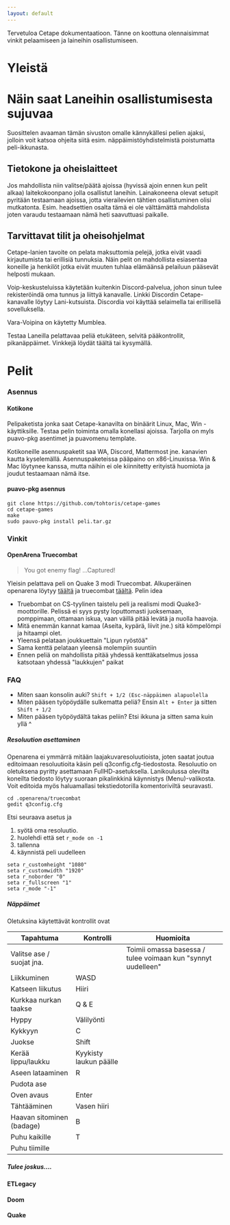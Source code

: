 ```yaml
---
layout: default
---
```


Tervetuloa Cetape dokumentaatioon. Tänne on koottuna olennaisimmat vinkit pelaamiseen ja laineihin osallistumiseen.

# Yleistä


# Näin saat Laneihin osallistumisesta sujuvaa

Suosittelen avaaman tämän sivuston omalle kännykällesi pelien ajaksi, jolloin voit katsoa ohjeita siitä esim. näppäimistöyhdistelmistä poistumatta peli-ikkunasta.

## Tietokone ja oheislaitteet
Jos mahdollista niin valitse/päätä ajoissa (hyvissä ajoin ennen kun pelit alkaa) laitekokoonpano jolla osallistut laneihin. Lainakoneena olevat setupit pyritään testaamaan ajoissa, jotta vierailevien tähtien osallistuminen olisi mutkatonta. Esim. headsettien osalta tämä ei ole välttämättä mahdolista joten varaudu testaamaan nämä heti saavuttuasi paikalle.

## Tarvittavat tilit ja oheisohjelmat

Cetape-lanien tavoite on pelata maksuttomia pelejä, jotka eivät vaadi kirjautumista tai erillisiä tunnuksia. Näin pelit on mahdollista esiasentaa koneille ja henkilöt jotka eivät muuten tuhlaa elämäänsä pelailuun pääsevät helposti mukaan. 

Voip-keskusteluissa käytetään kuitenkin Discord-palvelua, johon sinun tulee rekisteröindä oma tunnus ja liittyä kanavalle. Linkki Discordin Cetape-kanavalle löytyy Lani-kutsuista. Discordia voi käyttää selaimella tai erillisellä sovelluksella.

Vara-Voipina on käytetty Mumblea.

Testaa Laneilla pelattavaa peliä etukäteen, selvitä pääkontrollit, pikanäppäimet. Vinkkejä löydät täältä tai kysymällä.

# Pelit

### Asennus

#### Kotikone 

Pelipaketista jonka saat Cetape-kanavilta on binäärit Linux, Mac, Win -käyttiksille. Testaa pelin toiminta omalla konellasi ajoissa. Tarjolla on myls puavo-pkg asentimet ja puavomenu template.

Kotikoneille asennuspaketit saa WA, Discord, Mattermost jne. kanavien kautta kyselemällä. Asennuspaketeissa pääpaino on x86-Linuxissa. Win & Mac löytynee kanssa, mutta näihin ei ole kiinnitetty erityistä huomiota ja joudut testaamaan nämä itse.

#### puavo-pkg asennus
```
git clone https://github.com/tohtoris/cetape-games
cd cetape-games
make
sudo pauvo-pkg install peli.tar.gz
```
### Vinkit

#### OpenArena Truecombat

> You got enemy flag!
> ...Captured!

Yleisin pelattava peli on Quake 3 modi Truecombat. Alkuperäinen openarena löytyy [täältä](https://openarena.ws) ja truecombat [täältä](https://truecombat.com). Pelin idea
* Truebombat on CS-tyylinen taistelu peli ja realismi modi Quake3-moottorille. Pelissä ei syys pysty loputtomasti juoksemaan, pomppimaan, ottamaan iskua, vaan väillä pitää levätä ja nuolla haavoja. 
* Mitä enemmän kannat kamaa (Aseita, kypärä, liivit jne.) sitä kömpelömpi ja hitaampi olet.
* Yleensä pelataan joukkuettain "Lipun ryöstöä"
* Sama kenttä pelataan yleensä molempiin suuntiin
* Ennen peliä on mahdollista pitää yhdessä kenttäkatselmus jossa katsotaan yhdessä "laukkujen" paikat

### FAQ

* Miten saan konsolin auki? `Shift + 1/2 (Esc-näppäimen alapuolella`
* Miten pääsen työpöydälle sulkematta peliä? Ensin `Alt + Enter` ja sitten `Shift + 1/2`
* Miten pääsen työpöydältä takas peliin? Etsi ikkuna ja sitten sama kuin yllä ^ 

##### Resoluution asettaminen

Openarena ei ymmärrä mitään laajakuvaresoluutioista, joten saatat joutua editoimaan resoluutioita käsin peli q3config.cfg-tiedostosta. Resoluutio on oletuksena pyritty asettamaan FullHD-asetuksella. Lanikoulussa olevilta koneilta tiedosto löytyy suoraan pikalinkkinä käynnistys (Menu)-valikosta. Voit editoida myös haluamallasi tekstiedotorilla komentoriviltä seuravasti.

```
cd .openarena/truecombat
gedit q3config.cfg
```
Etsi seuraava asetus ja 
1. syötä oma resoluutio. 
2. huolehdi että set `r_mode on -1`
3. tallenna
4. käynnistä peli uudelleen
```
seta r_customheight "1080"
seta r_customwidth "1920"
seta r_noborder "0"
seta r_fullscreen "1"
seta r_mode "-1"
```
##### Näppäimet

Oletuksina käytettävät kontrollit ovat

| **Tapahtuma**             | **Kontrolli**          | **Huomioita**                                                |
|---------------------------|------------------------|--------------------------------------------------------------|
| Valitse ase / suojat jna. |                        | Toimii omassa basessa / tulee voimaan kun "synnyt uudelleen" |
| Liikkuminen               | WASD                   |                                                              |
| Katseen liikutus          | Hiiri                  |                                                              |
| Kurkkaa nurkan taakse     | Q & E                  |                                                              |
| Hyppy                     | Välilyönti             |                                                              |
| Kykkyyn                   | C                      |                                                              |
| Juokse                    | Shift                  |                                                              |
| Kerää lippu/laukku        | Kyykisty laukun päälle |                                                              |
| Aseen lataaminen          | R                      |                                                              |
| Pudota ase                |                        |                                                              |
| Oven avaus                | Enter                  |                                                              |
| Tähtääminen               | Vasen hiiri            |                                                              |
| Haavan sitominen (badage) | B                      |                                                              |
| Puhu kaikille             | T                      |                                                              |
| Puhu tiimille             |                        |                                                              |





##### Tulee joskus....

#### ETLegacy



#### Doom


#### Quake

